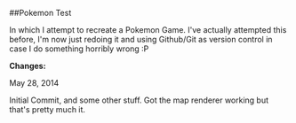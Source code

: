 ##Pokemon Test

In which I attempt to recreate a Pokemon Game. I've actually attempted this before, I'm now just redoing it and using Github/Git as version control in case I do something horribly wrong :P

**Changes:**

May 28, 2014

Initial Commit, and some other stuff. Got the map renderer working but that's pretty much it.

